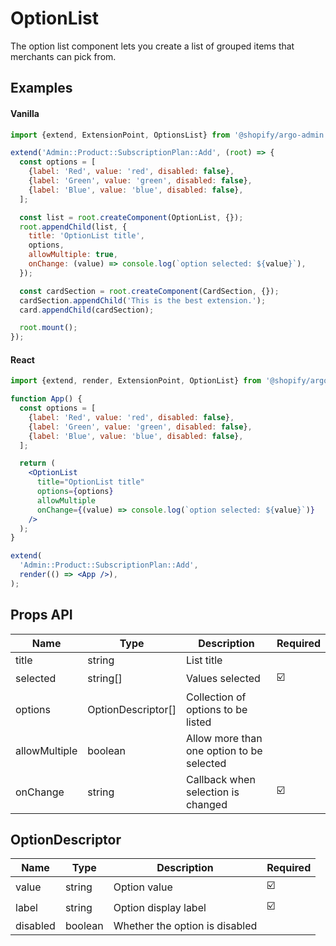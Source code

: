 # OptionList

The option list component lets you create a list of grouped items that merchants can pick from.

## Examples

#### Vanilla

```js
import {extend, ExtensionPoint, OptionsList} from '@shopify/argo-admin';

extend('Admin::Product::SubscriptionPlan::Add', (root) => {
  const options = [
    {label: 'Red', value: 'red', disabled: false},
    {label: 'Green', value: 'green', disabled: false},
    {label: 'Blue', value: 'blue', disabled: false},
  ];

  const list = root.createComponent(OptionList, {});
  root.appendChild(list, {
    title: 'OptionList title',
    options,
    allowMultiple: true,
    onChange: (value) => console.log(`option selected: ${value}`),
  });

  const cardSection = root.createComponent(CardSection, {});
  cardSection.appendChild('This is the best extension.');
  card.appendChild(cardSection);

  root.mount();
});
```

#### React

```jsx
import {extend, render, ExtensionPoint, OptionList} from '@shopify/argo-admin-react';

function App() {
  const options = [
    {label: 'Red', value: 'red', disabled: false},
    {label: 'Green', value: 'green', disabled: false},
    {label: 'Blue', value: 'blue', disabled: false},
  ];

  return (
    <OptionList
      title="OptionList title"
      options={options}
      allowMultiple
      onChange={(value) => console.log(`option selected: ${value}`)}
    />
  );
}

extend(
  'Admin::Product::SubscriptionPlan::Add',
  render(() => <App />),
);
```

## Props API

| Name          | Type               | Description                               | Required |
| ------------- | ------------------ | ----------------------------------------- | -------- |
| title         | string             | List title                                |          |
| selected      | string[]           | Values selected                           | ☑️       |
| options       | OptionDescriptor[] | Collection of options to be listed        |          |
| allowMultiple | boolean            | Allow more than one option to be selected |          |
| onChange      | string             | Callback when selection is changed        | ☑️       |

## OptionDescriptor

| Name     | Type    | Description                    | Required |
| -------- | ------- | ------------------------------ | -------- |
| value    | string  | Option value                   | ☑️       |
| label    | string  | Option display label           | ☑️       |
| disabled | boolean | Whether the option is disabled |          |
